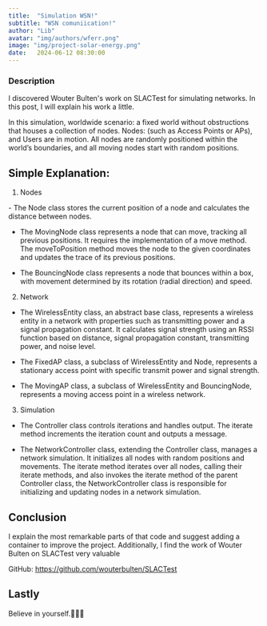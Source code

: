 ```yaml
---
title:  "Simulation WSN!"
subtitle: "WSN comuniication!"
author: "Lib"
avatar: "img/authors/wferr.png"
image: "img/project-solar-energy.png"
date:   2024-06-12 08:30:00
---
```


### Description
<p style="font-size: 15px;">

I discovered Wouter Bulten's work on SLACTest for simulating networks. In this post, I will explain his work a little.

In this simulation, worldwide scenario: a fixed world without obstructions that houses a collection of nodes. Nodes: (such as Access Points or APs), and Users are in motion. All nodes are randomly positioned within the world’s boundaries, and all moving nodes start with random positions.
</p>

## Simple Explanation:

1. Nodes
<p>
- The Node class stores the current position of a node and calculates the distance between nodes. 

- The MovingNode class represents a node that can move, tracking all previous positions. It requires the implementation of a move method. The moveToPosition method moves the node to the given coordinates and updates the trace of its previous positions. 

- The BouncingNode class represents a node that bounces within a box, with movement determined by its rotation (radial direction) and speed.
</p>

2. Network

<p>

- The WirelessEntity class, an abstract base class, represents a wireless entity in a network with properties such as transmitting power and a signal propagation constant. It calculates signal strength using an RSSI function based on distance, signal propagation constant, transmitting power, and noise level.

- The FixedAP class, a subclass of WirelessEntity and Node, represents a stationary access point with specific transmit power and signal strength.

- The MovingAP class, a subclass of WirelessEntity and BouncingNode, represents a moving access point in a wireless network.

</p>

3. Simulation

<p>

- The Controller class controls iterations and handles output. The iterate method increments the iteration count and outputs a message.

- The NetworkController class, extending the Controller class, manages a network simulation. It initializes all nodes with random positions and movements. The iterate method iterates over all nodes, calling their iterate methods, and also invokes the iterate method of the parent Controller class, the NetworkController class is responsible for initializing and updating nodes in a network simulation.
</p>

## Conclusion

I explain the most remarkable parts of that code and suggest adding a container to improve the project. Additionally, I find the work of Wouter Bulten on SLACTest very valuable

GitHub: https://github.com/wouterbulten/SLACTest

## Lastly

Believe in yourself.🧑🏻‍🎤




